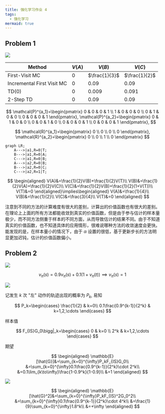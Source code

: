```yaml
---
title: 强化学习作业 4
tags:
  - 强化学习
mermaid: true
---
```


## Problem 1

![](https://cdn.duanyll.com/img/20240320190548.png)

| Method                     | $V(A)$ | $V(B)$        | $V(C)$        |
| -------------------------- | ------ | ------------- | ------------- |
| First-Visit MC             | $0$    | $\frac{1}{3}$ | $\frac{1}{2}$ |
| Incremental First Visit MC | $0$    | $0.09$        | $0.09$        |
| TD(0)                      | $0$    | $0.009$       | $0.091$       |
| 2-Step TD                  | $0$    | $0.09$        | $0.09$        |

$$
\mathcal{P}^{a_1}=\begin{pmatrix}
    0 & 0 & 0 & 1 \\
    1 & 0 & 0 & 0 \\
    0 & 1 & 0 & 0 \\
    0 & 0 & 0 & 1
\end{pmatrix},
\mathcal{P}^{a_2}=\begin{pmatrix}
    0 & 1 & 0 & 0 \\
    0 & 0 & 1 & 0 \\
    0 & 0 & 0 & 1 \\
    0 & 0 & 0 & 1
\end{pmatrix},
$$

$$
\mathcal{R}^{a_1}=\begin{pmatrix}
    0 \\
    0 \\
    0 \\
    0
\end{pmatrix},
\mathcal{R}^{a_2}=\begin{pmatrix}
    0 \\
    0 \\
    1 \\
    0
\end{pmatrix}
$$

```mermaid
graph LR;
    A--->|a1,R=0|T;
    B--->|a1,R=0|A;
    C--->|a1,R=0|B;
    A--->|a2,R=0|B;
    B--->|a2,R=0|C;
    C--->|a2,R=1|T;
```

$$
\begin{aligned}
    V(A)&=\frac{1}{2}V(B)+\frac{1}{2}V(T)\\
    V(B)&=\frac{1}{2}V(A)+\frac{1}{2}V(C)\\
    V(C)&=\frac{1}{2}V(B)+\frac{1}{2}(1+V(T))\\
    V(T)&=0
\end{aligned}\implies\begin{aligned}
    V(A)&=\frac{1}{4}\\
    V(B)&=\frac{1}{2}\\
    V(C)&=\frac{3}{4}\\
    V(T)&=0
\end{aligned}
$$

注意到不同的方法的计算难度有很大的差别，计算出的价值函数也有很大的差别。在理论上上面的所有方法都能收敛到真实的价值函数，但是由于参与估计的样本量极少，而不同方法侧重于样本的不同方面，从而导致估计的结果不同。由于不知道真实的价值函数，也不知道具体的应用情形，很难说哪种方法的收敛速度会更快。能发现的是，在样本量小的情况下，由于 $\alpha$ 设置的很低，基于更新步长的方法明显更加迟钝，估计的价值函数偏小。

## Problem 2

![](https://cdn.duanyll.com/img/20240320211958.png)

$$
v_\pi(s)=0.9v_\pi(s)+0.1(1+v_\pi(t))\implies v_\pi(s)=1
$$

![](https://cdn.duanyll.com/img/20240320212250.png)

记发生 $k$ 次 "左" 动作的轨迹出现的概率为 $P_k$, 易知

$$
P_k=\begin{cases}
    \frac{1}{2} & k=0\\
    0.1\frac{0.9^{k-1}}{2^k} & k=1,2,\cdots
\end{cases}
$$

样本值

$$
F_{IS}G_0\bigg|_k=\begin{cases}
    0 & k=0 \\
    2^k & k=1,2,\cdots
\end{cases}
$$

期望

$$
\begin{aligned}
    \mathbb{E}[\hat{G}]&=\sum_{k=0}^{\infty}P_kF_{IS}G_0\\
    &=\sum_{k=0}^{\infty}0.1\frac{0.9^{k-1}}{2^k}\cdot 2^k\\
    &=0.1\lim_{k\to\infty}\frac{1-0.9^k}{1-0.9}\\
    &=1
\end{aligned}
$$

![](https://cdn.duanyll.com/img/20240320212655.png)

$$
\begin{aligned}
    \mathbb{E}[\hat{G}^2]&=\sum_{k=0}^{\infty}P_kF_{IS}^2G_0^2\\
    &=\sum_{k=0}^{\infty}0.1\frac{0.9^{k-1}}{2^k}\cdot 4^k\\
    &=\frac{1}{9}\sum_{k=0}^{\infty}1.8^k\\
    &=+\infty
\end{aligned}
$$
